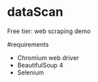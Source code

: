 # dataScan
Free tier: web scraping demo


#requirements
- Chromium web driver
- BeautifulSoup 4
- Selenium

